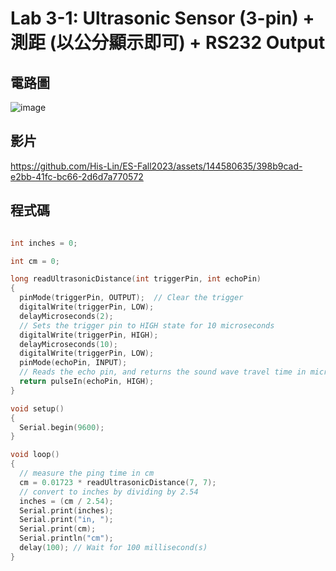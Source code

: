 # Lab 3-1: Ultrasonic Sensor (3-pin) + 測距 (以公分顯示即可) + RS232 Output

## 電路圖

![image](https://github.com/His-Lin/ES-Fall2023/assets/144580635/3863128b-e7c4-48dc-bc6d-84a94efbcc3f)

## 影片

https://github.com/His-Lin/ES-Fall2023/assets/144580635/398b9cad-e2bb-41fc-bc66-2d6d7a770572

## 程式碼

````c

int inches = 0;

int cm = 0;

long readUltrasonicDistance(int triggerPin, int echoPin)
{
  pinMode(triggerPin, OUTPUT);  // Clear the trigger
  digitalWrite(triggerPin, LOW);
  delayMicroseconds(2);
  // Sets the trigger pin to HIGH state for 10 microseconds
  digitalWrite(triggerPin, HIGH);
  delayMicroseconds(10);
  digitalWrite(triggerPin, LOW);
  pinMode(echoPin, INPUT);
  // Reads the echo pin, and returns the sound wave travel time in microseconds
  return pulseIn(echoPin, HIGH);
}

void setup()
{
  Serial.begin(9600);
}

void loop()
{
  // measure the ping time in cm
  cm = 0.01723 * readUltrasonicDistance(7, 7);
  // convert to inches by dividing by 2.54
  inches = (cm / 2.54);
  Serial.print(inches);
  Serial.print("in, ");
  Serial.print(cm);
  Serial.println("cm");
  delay(100); // Wait for 100 millisecond(s)
}
